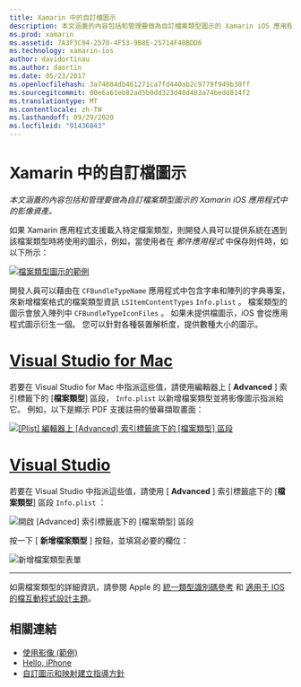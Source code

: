 ```yaml
---
title: Xamarin 中的自訂檔圖示
description: 本文涵蓋的內容包括和管理要做為自訂檔案類型圖示的 Xamarin iOS 應用程式中的影像資產。
ms.prod: xamarin
ms.assetid: 7A3F3C94-2578-4F53-9B8E-25714F48BDD6
ms.technology: xamarin-ios
author: davidortinau
ms.author: daortin
ms.date: 05/23/2017
ms.openlocfilehash: 3a74084db461271ca7fd440ab2c9779f949b30ff
ms.sourcegitcommit: 00e6a61eb82ad5b0dd323d48d483a74bedd814f2
ms.translationtype: MT
ms.contentlocale: zh-TW
ms.lasthandoff: 09/29/2020
ms.locfileid: "91436843"
---
```

# <a name="custom-document-icons-in-xamarinios"></a>Xamarin 中的自訂檔圖示

_本文涵蓋的內容包括和管理要做為自訂檔案類型圖示的 Xamarin iOS 應用程式中的影像資產。_

如果 Xamarin 應用程式支援載入特定檔案類型，則開發人員可以提供系統在遇到該檔案類型時將使用的圖示，例如，當使用者在 *郵件應用程式* 中保存附件時，如以下所示：

 [![檔案類型圖示的範例](custom-document-types-images/17.png)](custom-document-types-images/17.png#lightbox)

開發人員可以藉由在 `CFBundleTypeName` 應用程式中包含字串和陣列的字典專案，來新增檔案格式的檔案類型資訊 `LSItemContentTypes` `Info.plist` 。 檔案類型的圖示會放入陣列中 `CFBundleTypeIconFiles` 。 如果未提供檔圖示，iOS 會從應用程式圖示衍生一個。
您可以針對各種裝置解析度，提供數種大小的圖示。 

# <a name="visual-studio-for-mac"></a>[Visual Studio for Mac](#tab/macos)

若要在 Visual Studio for Mac 中指派這些值，請使用編輯器上 [ **Advanced** ] 索引標籤下的 [**檔案類型**] 區段， `Info.plist` 以新增檔案類型並將影像圖示指派給它。 例如，以下是顯示 PDF 支援註冊的螢幕擷取畫面：

 [![[Plist] 編輯器上 [Advanced] 索引標籤底下的 [檔案類型] 區段](custom-document-types-images/18.png)](custom-document-types-images/18.png#lightbox)

# <a name="visual-studio"></a>[Visual Studio](#tab/windows)

若要在 Visual Studio 中指派這些值，請使用 [ **Advanced** ] 索引標籤底下的 [**檔案類型**] 區段 `Info.plist` ：

 ![開啟 [Advanced] 索引標籤底下的 [檔案類型] 區段](custom-document-types-images/doc01w.png)

按一下 [ **新增檔案類型** ] 按鈕，並填寫必要的欄位：

![新增檔案類型表單](custom-document-types-images/doc02w.png)

-----

如需檔案類型的詳細資訊，請參閱 Apple 的 [統一類型識別碼參考](https://developer.apple.com/library/ios/#documentation/Miscellaneous/Reference/UTIRef/Articles/System-DeclaredUniformTypeIdentifiers.html) 和 [適用于 IOS 的檔互動程式設計主題](https://developer.apple.com/library/ios/#documentation/FileManagement/Conceptual/DocumentInteraction_TopicsForIOS/Introduction/Introduction.html)。

## <a name="related-links"></a>相關連結

- [使用影像 (範例) ](/samples/xamarin/ios-samples/workingwithimages)
- [Hello, iPhone](~/ios/get-started/hello-ios/index.md)
- [自訂圖示和映射建立指導方針](https://developer.apple.com/library/ios/#documentation/UserExperience/Conceptual/MobileHIG/IconsImages/IconsImages.html)